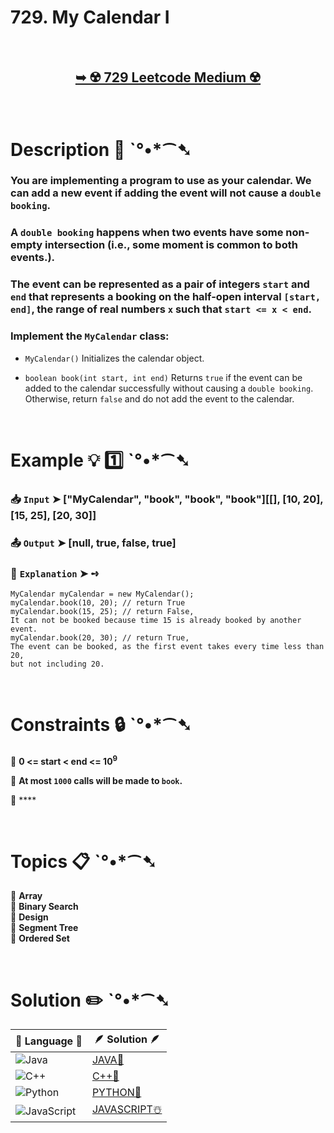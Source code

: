 # 729. My Calendar I

</br>

<h2 align="center"> 

<a href="https://leetcode.com/problems/my-calendar-i/description/?envType=daily-question&envId=2024-09-26"><strong>➥ ☢️ 729 Leetcode Medium ☢️ </strong></a>
</h2>

</br>

# Description 📜 ˋ°•*⁀➷

### You are implementing a program to use as your calendar. We can add a new event if adding the event will not cause a `double booking`.

### A `double booking` happens when two events have some non-empty intersection (i.e., some moment is common to both events.).

### The event can be represented as a pair of integers `start` and `end` that represents a booking on the half-open interval `[start, end]`, the range of real numbers `x` such that `start <= x < end`.

### Implement the `MyCalendar` class:

- `MyCalendar()` Initializes the calendar object.

- `boolean book(int start, int end)` Returns `true` if the event can be added to the calendar successfully without causing a `double booking`. Otherwise, return `false` and do not add the event to the calendar.

</br>

# Example 💡 1️⃣ ˋ°•*⁀➷

  ### 📥 `Input`  ➤ ["MyCalendar", "book", "book", "book"][[], [10, 20], [15, 25], [20, 30]]

  ### 📤 `Output`  ➤ [null, true, false, true]

  ### 🔦 `Explanation`  ➤ ➺

    MyCalendar myCalendar = new MyCalendar();
    myCalendar.book(10, 20); // return True
    myCalendar.book(15, 25); // return False, 
    It can not be booked because time 15 is already booked by another event.
    myCalendar.book(20, 30); // return True, 
    The event can be booked, as the first event takes every time less than 20, 
    but not including 20.


</br>

# Constraints 🔒 ˋ°•*⁀➷

🔹 **0 <= start < end <= 10<sup>9</sup>** </br>

🔹 **At most `1000` calls will be made to `book`.** </br>

🔹 **** </br>

</br>

# Topics 📋 ˋ°•*⁀➷

🔸 **Array**  </br>
🔸 **Binary Search**  </br>
🔸 **Design**  </br>
🔸 **Segment Tree**  </br>
🔸 **Ordered Set**  </br>

</br>

# Solution ✏️ ˋ°•*⁀➷

| 📒 Language 📒  | 🪶 Solution 🪶 |
| ------------- | ------------- |
|  ![Java](https://img.shields.io/badge/java-%23ED8B00.svg?style=for-the-badge&logo=openjdk&logoColor=white)  | [JAVA🍁]() |
|  ![C++](https://img.shields.io/badge/c++-%2300599C.svg?style=for-the-badge&logo=c%2B%2B&logoColor=white)  | [C++🎲]()  |
|  ![Python](https://img.shields.io/badge/python-3670A0?style=for-the-badge&logo=python&logoColor=ffdd54)    | [PYTHON🍰]() |
| ![JavaScript](https://img.shields.io/badge/javascript-%23323330.svg?style=for-the-badge&logo=javascript&logoColor=%23F7DF1E)   | [JAVASCRIPT☃️]() |
